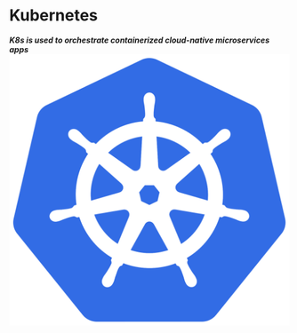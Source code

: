 # Kubernetes </br>


***K8s is used to orchestrate containerized cloud-native microservices apps*** 
![image](/images/k8s.svg)